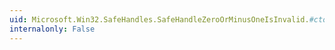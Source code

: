 ```yaml
---
uid: Microsoft.Win32.SafeHandles.SafeHandleZeroOrMinusOneIsInvalid.#ctor(System.Boolean)
internalonly: False
---
```

